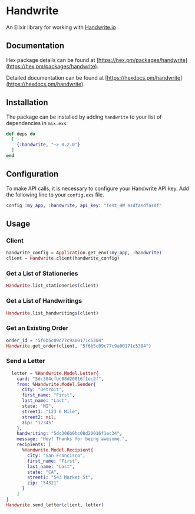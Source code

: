 # Handwrite

An Elixir library for working with [Handwrite.io](https://documentation.handwrite.io/)

## Documentation

Hex package details can be found at [https://hex.pm/packages/handwrite](https://hex.pm/packages/handwrite).

Detailed documentation can be found at [https://hexdocs.pm/handwrite](https://hexdocs.pm/handwrite).

## Installation

The package can be installed by adding `handwrite` to your list of dependencies in `mix.exs`:

```elixir
def deps do
  [
    {:handwrite, "~> 0.2.0"}
  ]
end
```

## Configuration

To make API calls, it is necessary to configure your Handwrite API key. Add the following line to your `config.exs` file.

```elixir
config :my_app, :handwrite, api_key: "test_HW_asdfasdfasdf"
```

## Usage

### Client

```elixir
handwrite_config = Application.get_env(:my_app, :handwrite)
client = Handwrite.client(handwrite_config)
```

### Get a List of Stationeries

```elixir
Handwrite.list_stationeries(client)
```

### Get a List of Handwritings

```elixir
Handwrite.list_handwritings(client)
```

### Get an Existing Order

```elixir
order_id = "5f6b5c09c77c9a00171c5304"
Handwrite.get_order(client, "5f6b5c09c77c9a00171c5304")
```

### Send a Letter

```elixir
  letter = %Handwrite.Model.Letter{
    card: "5dc304cfbc08d20016f1ec2f",
    from: %Handwrite.Model.Sender{
      city: "Detroit",
      first_name: "First",
      last_name: "Last",
      state: "MI",
      street1: "123 6 Mile",
      street2: nil,
      zip: "12345"
    },
    handwriting: "5dc306b0bc08d20016f1ec34",
    message: "Hey! Thanks for being awesome.",
    recipients: [
      %Handwrite.Model.Recipient{
        city: "San Francisco",
        first_name: "First",
        last_name: "Last",
        state: "CA",
        street1: "543 Market St",
        zip: "54321"
      }
    ]
}
Handwrite.send_letter(client, letter)
```

